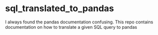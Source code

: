 # sql_translated_to_pandas
I always found the pandas documentation confusing. This repo contains documentation on how to translate a given SQL query to pandas 
